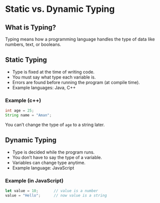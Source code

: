 # Static vs. Dynamic Typing

## What is Typing?

Typing means how a programming language handles the type of data like numbers, text, or booleans.

## Static Typing

* Type is fixed at the time of writing code.
* You must say what type each variable is.
* Errors are found before running the program (at compile time).
* Example languages: Java, C++

### Example (c++)

```java
int age = 25;
String name = "Aman";
```

You can’t change the type of `age` to a string later.

## Dynamic Typing

* Type is decided while the program runs.
* You don’t have to say the type of a variable.
* Variables can change type anytime.
* Example language: JavaScript

### Example (in JavaScript)

```js
let value = 10;       // value is a number
value = "Hello";      // now value is a string
```
